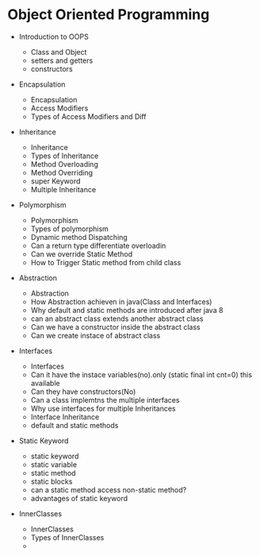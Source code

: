 # Object Oriented Programming

- Introduction to OOPS
  - Class and Object
  - setters and getters
  - constructors
  
- Encapsulation
  - Encapsulation
  - Access Modifiers
  - Types of Access Modifiers and Diff
  
- Inheritance
  - Inheritance
  - Types of Inheritance
  - Method Overloading
  - Method Overriding
  - super Keyword
  - Multiple Inheritance

- Polymorphism
  - Polymorphism
  - Types of polymorphism
  - Dynamic method Dispatching
  - Can a return type differentiate overloadin
  - Can we override Static Method
  - How to Trigger Static method from child class

- Abstraction
  - Abstraction
  - How Abstraction achieven in java(Class and Interfaces)
  - Why default and static methods are introduced after java 8
  - can an abstract class extends another abstract class
  - Can we have a constructor inside the abstract class
  - Can we create instace of abstract class

- Interfaces
  - Interfaces
  - Can it have the instace variables(no).only (static final int cnt=0) this available 
  - Can they have constructors(No)
  - Can a class implemtns the multiple interfaces
  - Why use interfaces for multiple Inheritances
  - Interface Inheritance
  - default and static methods

- Static Keyword
  - static keyword
  - static variable
  - static method
  - static blocks
  - can a static method access non-static method?
  - advantages of static keyword

- InnerClasses
  - InnerClasses
  - Types of InnerClasses
  - 
  

